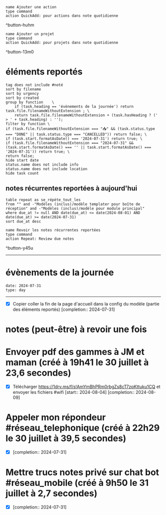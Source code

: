 
```button
name Ajouter une action
type command
action QuickAdd: pour actions dans note quotidienne
```
^button-huhm
```button
name Ajouter un projet
type command
action QuickAdd: pour projets dans note quotidienne
```
^button-13m0
# éléments reportés
```tasks
tag does not include #noté 
sort by filename 
sort by urgency 
sort by created 
group by function    \
	if (task.heading == 'évènements de la journée') return task.file.filenameWithoutExtension ; \
    return task.file.filenameWithoutExtension + (task.hasHeading ? (' > ' + task.heading) : '');
filter by function \
if (task.file.filenameWithoutExtension === "📥" && (task.status.type === "DONE" || task.status.type === "CANCELLED")) return false; \
if (task.start.formatAsDate() === '2024-07-31') return true; \
if (task.file.filenameWithoutExtension === "2024-07-31" && (task.start.formatAsDate() === '' || task.start.formatAsDate() === '2024-07-31')) return true; \
return false;
hide start date
status.name does not include info
status.name does not include location
hide task count
```

## notes récurrentes reportées à aujourd'hui
```dataview
table repeat as se_répète_tout_les
from "" and -"Modèles (inclus)/modèle templater pour boîte de réception" and -"Modèles (inclus)/modèle pour module principal"
where due_at != null AND date(due_at) <= date(2024-08-01) AND date(due_at) >= date(2024-07-31)
sort due_at desc
```

```button
name Revoir les notes récurrentes reportées
type command
action Repeat: Review due notes
```
^button-y45u
___
# évènements de la journée
```gEvent
date: 2024-07-31
type: day
```
___
- [X] Copier coller la fin de la page d'accueil dans la config du modèle (partie des éléments reportés)  [completion:: 2024-07-31]

# notes (peut-être) à revoir une fois


# Envoyer pdf des gammes à JM et maman  (créé à 19h41 le 30 juillet à 23,6 secondes) 
- [X] Télécharger https://1drv.ms/f/s!AmYmBhPRm0rbgZs8cT7zpKttuku1CQ et envoyer les fichiers #wifi  [start:: 2024-08-04]  [completion:: 2024-08-09]


# Appeler mon répondeur #réseau_telephonique (créé à 22h29 le 30 juillet à 39,5 secondes) 
- [X]   [completion:: 2024-07-31]


# Mettre trucs notes privé sur chat bot #réseau_mobile (créé à 9h50 le 31 juillet à 2,7 secondes) 
- [X]   [completion:: 2024-07-31]
